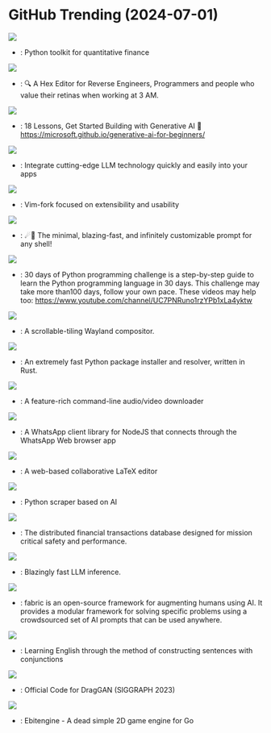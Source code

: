# GitHub Trending (2024-07-01)

![](https://img.shields.io/badge/Jupyter%20Notebook-New%20318-green?style=flat-square&logo=appveyor)
- [](https://github.comundefined): Python toolkit for quantitative finance

![](https://img.shields.io/badge/C%2B%2B-New%201-green?style=flat-square&logo=appveyor)
- [](https://github.comundefined): 🔍 A Hex Editor for Reverse Engineers, Programmers and people who value their retinas when working at 3 AM.

![](https://img.shields.io/badge/Jupyter%20Notebook-New%20820-green?style=flat-square&logo=appveyor)
- [](https://github.comundefined): 18 Lessons, Get Started Building with Generative AI 🔗 https://microsoft.github.io/generative-ai-for-beginners/

![](https://img.shields.io/badge/C%23-New%20145-green?style=flat-square&logo=appveyor)
- [](https://github.comundefined): Integrate cutting-edge LLM technology quickly and easily into your apps

![](https://img.shields.io/badge/Vim%20Script-New%2092-green?style=flat-square&logo=appveyor)
- [](https://github.comundefined): Vim-fork focused on extensibility and usability

![](https://img.shields.io/badge/Rust-New%20301-green?style=flat-square&logo=appveyor)
- [](https://github.comundefined): ☄🌌️ The minimal, blazing-fast, and infinitely customizable prompt for any shell!

![](https://img.shields.io/badge/Python-New%20284-green?style=flat-square&logo=appveyor)
- [](https://github.comundefined): 30 days of Python programming challenge is a step-by-step guide to learn the Python programming language in 30 days. This challenge may take more than100 days, follow your own pace. These videos may help too: https://www.youtube.com/channel/UC7PNRuno1rzYPb1xLa4yktw

![](https://img.shields.io/badge/Rust-New%2043-green?style=flat-square&logo=appveyor)
- [](https://github.comundefined): A scrollable-tiling Wayland compositor.

![](https://img.shields.io/badge/Rust-New%20942-green?style=flat-square&logo=appveyor)
- [](https://github.comundefined): An extremely fast Python package installer and resolver, written in Rust.

![](https://img.shields.io/badge/Python-New%20213-green?style=flat-square&logo=appveyor)
- [](https://github.comundefined): A feature-rich command-line audio/video downloader

![](https://img.shields.io/badge/JavaScript-New%2090-green?style=flat-square&logo=appveyor)
- [](https://github.comundefined): A WhatsApp client library for NodeJS that connects through the WhatsApp Web browser app

![](https://img.shields.io/badge/JavaScript-New%20246-green?style=flat-square&logo=appveyor)
- [](https://github.comundefined): A web-based collaborative LaTeX editor

![](https://img.shields.io/badge/Python-New%2083-green?style=flat-square&logo=appveyor)
- [](https://github.comundefined): Python scraper based on AI

![](https://img.shields.io/badge/Zig-New%20804-green?style=flat-square&logo=appveyor)
- [](https://github.comundefined): The distributed financial transactions database designed for mission critical safety and performance.

![](https://img.shields.io/badge/Rust-New%2015-green?style=flat-square&logo=appveyor)
- [](https://github.comundefined): Blazingly fast LLM inference.

![](https://img.shields.io/badge/Python-New%2099-green?style=flat-square&logo=appveyor)
- [](https://github.comundefined): fabric is an open-source framework for augmenting humans using AI. It provides a modular framework for solving specific problems using a crowdsourced set of AI prompts that can be used anywhere.

![](https://img.shields.io/badge/TypeScript-New%20133-green?style=flat-square&logo=appveyor)
- [](https://github.comundefined): Learning English through the method of constructing sentences with conjunctions

![](https://img.shields.io/badge/Python-New%2017-green?style=flat-square&logo=appveyor)
- [](https://github.comundefined): Official Code for DragGAN (SIGGRAPH 2023)

![](https://img.shields.io/badge/Go-New%2015-green?style=flat-square&logo=appveyor)
- [](https://github.comundefined): Ebitengine - A dead simple 2D game engine for Go

